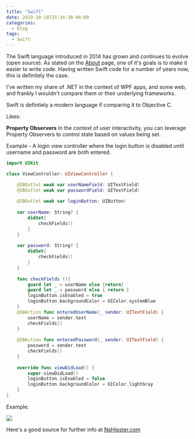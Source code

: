 ```yaml
---
title: "Swift"
date: 2019-10-18T15:34:30-04:00
categories:
  - blog
tags:
  - Swift
---
```


The Swift language introduced in 2014 has grown and continues to evolve (open source).
As stated on the [About](https://swift.org/about/) page, one of it's goals is to make it easier to write code.   Having written Swift code for a number of years now, this is definitely the case.   

I've written my share of .NET in the context of WPF apps, and some web, and frankly
I wouldn't compare them or their underlying frameworks.  

Swift is defintiely a modern language if comparing it to Objective C.

Likes:

**Property Observers**
In the context of user interactivity, you can leverage Property Observers to 
control state based on values being set.  

Example - A login view controller where the login button is disabled until 
username and password are both entered.

```swift
import UIKit

class ViewController: UIViewController {

    @IBOutlet weak var userNameField: UITextField!
    @IBOutlet weak var passwordField: UITextField!
    
    @IBOutlet weak var loginButton: UIButton!
    
    var userName: String? {
        didSet{
            checkFields()
        }
    }
    
    var password: String? {
        didSet{
            checkFields()
        }
    }
    
    func checkFields (){
        guard let _ = userName else {return}
        guard let _ = password else { return }
        loginButton.isEnabled = true
        loginButton.backgroundColor = UIColor.systemBlue
    }
    @IBAction func enteredUserName(_ sender: UITextField) {
        userName = sender.text
        checkFields()
    }
    
    @IBAction func enteredPassword(_ sender: UITextField) {
        password = sender.text
        checkFields()
    }
    
    override func viewDidLoad() {
        super.viewDidLoad()
        loginButton.isEnabled = false
        loginButton.backgroundColor = UIColor.lightGray
    }
}

```
Example:

![](https://cjazz.github.io/assets/images/ExampleLogin.jpg)

Here's a good source for further info at [NsHipster.com](https://nshipster.com/swift-property-observers/)



